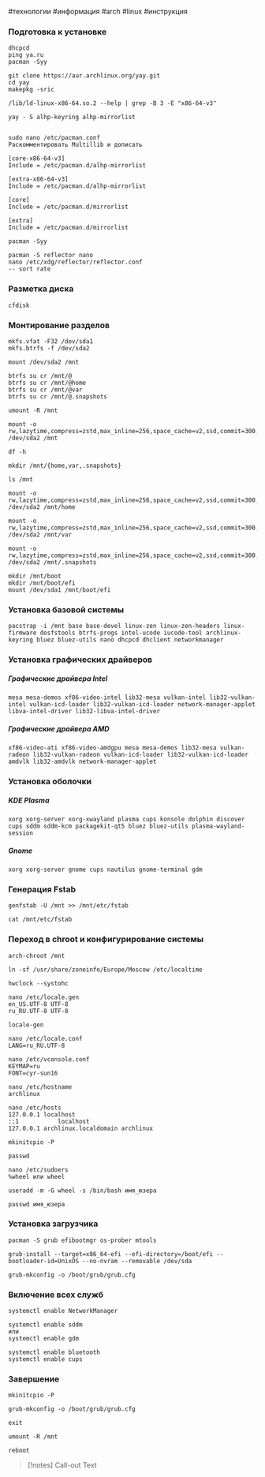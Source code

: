 #технологии #информация #arch #linux #инструкция 
### Подготовка к установке 
```
dhcpcd
ping ya.ru
pacman -Syy

git clone https://aur.archlinux.org/yay.git
cd yay
makepkg -sric

/lib/ld-linux-x86-64.so.2 --help | grep -B 3 -E "x86-64-v3"

yay - S alhp-keyring alhp-mirrorlist


sudo nano /etc/pacman.conf
Раскомментировать Multillib и дописать

[core-x86-64-v3]
Include = /etc/pacman.d/alhp-mirrorlist

[extra-x86-64-v3]
Include = /etc/pacman.d/alhp-mirrorlist

[core]
Include = /etc/pacman.d/mirrorlist

[extra]
Include = /etc/pacman.d/mirrorlist 

pacman -Syy

pacman -S reflector nano
nano /etc/xdg/reflector/reflector.conf
-- sort rate
```
### Разметка диска
```
cfdisk
```
### Монтирование разделов
```
mkfs.vfat -F32 /dev/sda1
mkfs.btrfs -f /dev/sda2

mount /dev/sda2 /mnt

btrfs su cr /mnt/@
btrfs su cr /mnt/@home
btrfs su cr /mnt/@var
btrfs su cr /mnt/@.snapshots

umount -R /mnt

mount -o rw,lazytime,compress=zstd,max_inline=256,space_cache=v2,ssd,commit=300,subvol=@ /dev/sda2 /mnt

df -h

mkdir /mnt/{home,var,.snapshots}

ls /mnt

mount -o rw,lazytime,compress=zstd,max_inline=256,space_cache=v2,ssd,commit=300,subvol=@home /dev/sda2 /mnt/home

mount -o rw,lazytime,compress=zstd,max_inline=256,space_cache=v2,ssd,commit=300,subvol=@var /dev/sda2 /mnt/var

mount -o rw,lazytime,compress=zstd,max_inline=256,space_cache=v2,ssd,commit=300,subvol=@.snapshots /dev/sda2 /mnt/.snapshots

mkdir /mnt/boot
mkdir /mnt/boot/efi
mount /dev/sda1 /mnt/boot/efi
```
### Установка базовой системы 
```
pacstrap -i /mnt base base-devel linux-zen linux-zen-headers linux-firmware dosfstools btrfs-progs intel-ucode iucode-tool archlinux-keyring bluez bluez-utils nano dhcpcd dhclient networkmanager 
```
### Установка графических драйверов

##### Графические драйвера Intel
```
mesa mesa-demos xf86-video-intel lib32-mesa vulkan-intel lib32-vulkan-intel vulkan-icd-loader lib32-vulkan-icd-loader network-manager-applet libva-intel-driver lib32-libva-intel-driver
```
##### Графические драйвера AMD
```
xf86-video-ati xf86-video-amdgpu mesa mesa-demos lib32-mesa vulkan-radeon lib32-vulkan-radeon vulkan-icd-loader lib32-vulkan-icd-loader amdvlk lib32-amdvlk network-manager-applet
```
### Установка оболочки 

##### KDE Plasma
```
xorg xorg-server xorg-xwayland plasma cups konsole dolphin discover cups sddm sddm-kcm packagekit-qt5 bluez bluez-utils plasma-wayland-session
```
##### Gnome
```
xorg xorg-server gnome cups nautilus gnome-terminal gdm 
```
### Генерация Fstab
```
genfstab -U /mnt >> /mnt/etc/fstab

cat /mnt/etc/fstab
```
### Переход в chroot и конфигурирование системы
```
arch-chroot /mnt

ln -sf /usr/share/zoneinfo/Europe/Moscow /etc/localtime

hwclock --systohc

nano /etc/locale.gen
en_US.UTF-8 UTF-8
ru_RU.UTF-8 UTF-8

locale-gen

nano /etc/locale.conf
LANG=ru_RU.UTF-8

nano /etc/vconsole.conf
KEYMAP=ru
FONT=cyr-sun16

nano /etc/hostname
archlinux

nano /etc/hosts
127.0.0.1 localhost
::1           localhost
127.0.0.1 archlinux.localdomain archlinux

mkinitcpio -P

passwd

nano /etc/sudoers
%wheel или wheel

useradd -m -G wheel -s /bin/bash имя_юзера

passwd имя_юзера
```
### Установка загрузчика
```
pacman -S grub efibootmgr os-prober mtools

grub-install --target=x86_64-efi --efi-directory=/boot/efi --bootloader-id=UnixOS --no-nvram --removable /dev/sda

grub-mkconfig -o /boot/grub/grub.cfg
```
### Включение всех служб
```
systemctl enable NetworkManager

systemctl enable sddm
или
systemctl enable gdm

systemctl enable bluetooth
systemctl enable cups
```
### Завершение
```
mkinitcpio -P

grub-mkconfig -o /boot/grub/grub.cfg

exit

umount -R /mnt

reboot
```

>[!notes] Call-out
>Text